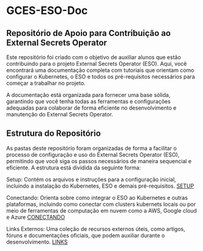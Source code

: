 # GCES-ESO-Doc

## Repositório de Apoio para Contribuição ao External Secrets Operator

Este repositório foi criado com o objetivo de auxiliar alunos que estão contribuindo para o projeto External Secrets Operator (ESO). Aqui, você encontrará uma documentação completa com tutoriais que orientam como configurar o Kubernetes, o ESO e todos os pré-requisitos necessários para começar a trabalhar no projeto.

A documentação está organizada para fornecer uma base sólida, garantindo que você tenha todas as ferramentas e configurações adequadas para colaborar de forma eficiente no desenvolvimento e manutenção do External Secrets Operator.

## Estrutura do Repositório

As pastas deste repositório foram organizadas de forma a facilitar o processo de configuração e uso do External Secrets Operator (ESO), permitindo que você siga os passos necessários de maneira sequencial e eficiente. A estrutura está dividida da seguinte forma:

Setup: Contém os arquivos e instruções para a configuração inicial, incluindo a instalação do Kubernetes, ESO e demais pré-requisitos.
[SETUP](https://github.com/frmiza/GCES-ESO-Doc/tree/docs/eso_docs/docs/1-Setup)

Conectando: Orienta sobre como integrar o ESO ao Kubernetes e outras plataformas, incluindo como conectar com clusters kubernets locais ou por meio de ferramentas de computação em nuvem como a AWS, Google cloud e Azure
[CONECTANDO](https://github.com/frmiza/GCES-ESO-Doc/tree/docs/eso_docs/docs/2-Conectando)

Links Externos: Uma coleção de recursos externos úteis, como artigos, fóruns e documentações oficiais, que podem auxiliar durante o desenvolvimento.
[LINKS](https://github.com/frmiza/GCES-ESO-Doc/tree/docs/eso_docs/docs/3-Links)
